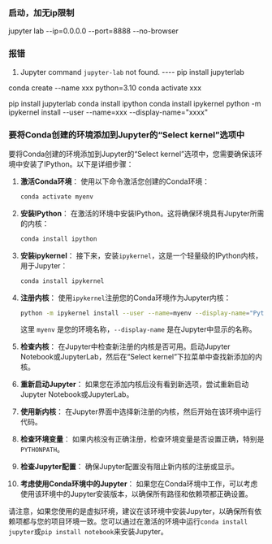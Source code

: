 
### 启动，加无ip限制
jupyter lab --ip=0.0.0.0 --port=8888 --no-browser

### 报错
1. Jupyter command `jupyter-lab` not found. ---- pip install jupyterlab

conda create --name xxx python=3.10
conda activate xxx

pip install jupyterlab
conda install ipython
conda install ipykernel
python -m ipykernel install --user --name=xxx --display-name="xxxx"


### 要将Conda创建的环境添加到Jupyter的“Select kernel”选项中
要将Conda创建的环境添加到Jupyter的“Select kernel”选项中，您需要确保该环境中安装了IPython。以下是详细步骤：

1. **激活Conda环境**：
   使用以下命令激活您创建的Conda环境：
   ```bash
   conda activate myenv
   ```

2. **安装IPython**：
   在激活的环境中安装IPython。这将确保环境具有Jupyter所需的内核：
   ```bash
   conda install ipython
   ```

3. **安装ipykernel**：
   接下来，安装`ipykernel`，这是一个轻量级的IPython内核，用于Jupyter：
   ```bash
   conda install ipykernel
   ```

4. **注册内核**：
   使用`ipykernel`注册您的Conda环境作为Jupyter内核：
   ```bash
   python -m ipykernel install --user --name=myenv --display-name="Python (myenv)"
   ```
   这里 `myenv` 是您的环境名称，`--display-name` 是在Jupyter中显示的名称。

5. **检查内核**：
   在Jupyter中检查新注册的内核是否可用。启动Jupyter Notebook或JupyterLab，然后在“Select kernel”下拉菜单中查找新添加的内核。

6. **重新启动Jupyter**：
   如果您在添加内核后没有看到新选项，尝试重新启动Jupyter Notebook或JupyterLab。

7. **使用新内核**：
   在Jupyter界面中选择新注册的内核，然后开始在该环境中运行代码。

8. **检查环境变量**：
   如果内核没有正确注册，检查环境变量是否设置正确，特别是`PYTHONPATH`。

9. **检查Jupyter配置**：
   确保Jupyter配置没有阻止新内核的注册或显示。

10. **考虑使用Conda环境中的Jupyter**：
    如果您在Conda环境中工作，可以考虑使用该环境中的Jupyter安装版本，以确保所有路径和依赖项都正确设置。

请注意，如果您使用的是虚拟环境，建议在该环境中安装Jupyter，以确保所有依赖项都与您的项目环境一致。您可以通过在激活的环境中运行`conda install jupyter`或`pip install notebook`来安装Jupyter。
